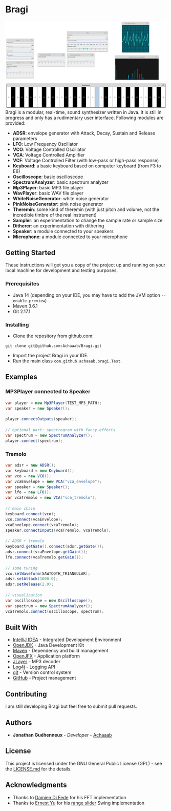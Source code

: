 # Bragi
![Screenshot](src/site/tremolo.png)
Bragi is a modular, real-time, sound synthesizer written in Java. It is still in progress and only has a rudimentary
user interface. Following modules are provided:
* **ADSR**: envelope generator with Attack, Decay, Sustain and Release parameters
* **LFO**: Low Frequency Oscillator
* **VCO**: Voltage Controlled Oscillator
* **VCA**: Voltage Controlled Amplifier
* **VCF**: Voltage Controlled Filter (with low-pass or high-pass response)
* **Keyboard**: a basic keyboard based on computer keyboard (from F3 to E6)
* **Oscilloscope**: basic oscilloscope
* **SpectrumAnalyzer**: basic spectrum analyzer
* **Mp3Player**: basic MP3 file player
* **WavPlayer**: basic WAV file player
* **WhiteNoiseGenerator**: white noise generator
* **PinkNoiseGenerator**: pink noise generator
* **Theremin**: some kind of theremin (with just pitch and volume, not the incredible timbre of the real instrument)
* **Sampler**: an experimentation to change the sample rate or sample size
* **Ditherer**: an experimentation with dithering
* **Speaker**: a module connected to your speakers
* **Microphone**: a module connected to your microphone
## Getting Started
These instructions will get you a copy of the project up and running on your local machine
for development and testing purposes.
### Prerequisites
* Java 14 (depending on your IDE, you may have to add the JVM option `--enable-preview`)
* Maven 3.6.1
* Git 2.17.1
### Installing
* Clone the repository from github.com:
```
git clone git@github.com:Achaaab/Bragi.git
```
* Import the project Bragi in your IDE.
* Run the main class `com.github.achaaab.bragi.Test`.
## Examples
### MP3Player connected to Speaker
```java
var player = new Mp3Player(TEST_MP3_PATH);
var speaker = new Speaker();

player.connectOutputs(speaker);

// optional part: spectrogram with fancy effects
var spectrum = new SpectrumAnalyzer();
player.connect(spectrum);
```
### Tremolo
```java
var adsr = new ADSR();
var keyboard = new Keyboard();
var vco = new VCO();
var vcaEnvelope = new VCA("vca_envelope");
var speaker = new Speaker();
var lfo = new LFO();
var vcaTremolo = new VCA("vca_tremolo");

// main chain
keyboard.connect(vco);
vco.connect(vcaEnvelope);
vcaEnvelope.connect(vcaTremolo);
speaker.connectInputs(vcaTremolo, vcaTremolo);

// ADSR + tremolo
keyboard.getGate().connect(adsr.getGate());
adsr.connect(vcaEnvelope.getGain());
lfo.connect(vcaTremolo.getGain());

// some tuning
vco.setWaveform(SAWTOOTH_TRIANGULAR);
adsr.setAttack(1000.0);
adsr.setRelease(2.0);

// visualization
var oscilloscope = new Oscilloscope();
var spectrum = new SpectrumAnalyzer();
vcaTremolo.connect(oscilloscope, spectrum);
```
## Built With
* [IntelliJ IDEA](https://www.jetbrains.com/idea/) - Integrated Development Environment
* [OpenJDK](https://jdk.java.net/) - Java Development Kit
* [Maven](https://maven.apache.org/) - Dependency and build management
* [OpenJFX](https://openjfx.io/) - Application platform
* [JLayer](http://www.javazoom.net) - MP3 decoder
* [Log4j](https://logging.apache.org/log4j) - Logging API
* [git](https://git-scm.com/) - Version control system
* [GitHub](https://github.com/) - Project management
## Contributing
I am still developing Bragi but feel free to submit pull requests.
## Authors
* **Jonathan Guéhenneux** - *Developer* - [Achaaab](https://github.com/Achaaab)
## License
This project is licensed under the GNU General Public License (GPL) - see the [LICENSE.md](LICENSE.md) for the details.
## Acknowledgments
* Thanks to [Damien Di Fede](https://github.com/ddf) for his FFT implementation
* Thanks to [Ernest Yu](https://github.com/ernieyu)
for his [range slider](https://github.com/ernieyu/Swing-range-slider) Swing implementation